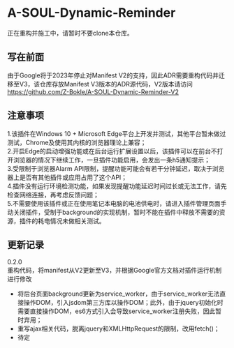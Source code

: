 # A-SOUL-Dynamic-Reminder
正在重构并施工中，请暂时不要clone本仓库。

## 写在前面  
由于Google将于2023年停止对Manifest V2的支持，因此ADR需要重构代码并迁移至V3，该仓库存放Manifest V3版本的ADR源代码，V2版本请访问 https://github.com/Z-Bokle/A-SOUL-Dynamic-Reminder-V2

## 注意事项  
1.该插件在Windows 10 + Microsoft Edge平台上开发并测试，其他平台暂未做过测试，Chrome及使用其内核的浏览器理论上兼容；  
2.开启Edge的启动增强功能或在后台运行扩展设置以后，该插件可以在前台不打开浏览器的情况下继续工作，一旦插件功能启用，会发出一条h5通知提示；  
3.受限制于浏览器Alarm API限制，提醒功能可能会有若干分钟延迟，取决于浏览器上是否有其他插件或应用占用了这个API；  
4.插件没有运行环境检测功能，如果发现提醒功能延迟时间过长或无法工作，请先检查网络连接，再考虑反馈问题；  
5.不需要使用该插件或正在使用笔记本电脑的电池供电时，请进入插件管理页面手动关闭插件，受制于background的实现机制，暂时不能在插件中释放不需要的资源，插件的耗电情况未做相关测试。

## 更新记录
0.2.0  
重构代码，将manifest从V2更新至V3，并根据Google官方文档对插件运行机制进行修改  
- 将后台页面background更新为service_worker，由于service_worker无法直接操作DOM，引入jsdom第三方库以操作DOM；此外，由于jquery初始化时需要直接操作DOM，es6方式引入会导致service_worker注册失败，因此暂时弃用；
- 重写ajax相关代码，脱离jquery和XMLHttpRequest的限制，改用fetch()；
- 待定
